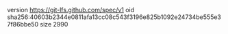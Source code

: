 version https://git-lfs.github.com/spec/v1
oid sha256:40603b2344e0811afa13cc08c543f3196e825b1092e24734be555e37f86bbe50
size 2990
